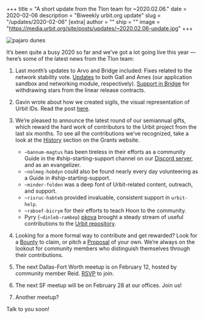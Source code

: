 +++
title = "A short update from the Tlon team for ~2020.02.06."
date = 2020-02-06
description = "Biweekly urbit.org update"
slug = "/updates/2020-02-06"
[extra]
author = ""
ship = ""
image = "https://media.urbit.org/site/posts/updates/~2020.02.06-update.jpg"
+++

![pajaro dunes](https://media.urbit.org/site/posts/updates/~2020.02.06-update.jpg)

It’s been quite a busy 2020 so far and we’ve got a lot going live this year — here’s some of the latest news from the Tlon team:

1. Last month’s updates to Arvo and Bridge included:
Fixes related to the network stability vote.
[Updates](https://github.com/urbit/urbit/pull/1996) to both Gall and Ames (our application sandbox and networking module, respectively).
[Support in Bridge](https://github.com/urbit/bridge/pull/335) for withdrawing stars from the linear release contracts.
 
2. Gavin wrote about how we created sigils, the visual representation of Urbit IDs. Read the post [here](https://urbit.org/blog/creating-sigils/). 

3. We’re pleased to announce the latest round of our semiannual gifts, which reward the hard work of contributors to the Urbit project from the last six months. To see all the contributions we’ve recognized, take a look at the [History](https://grants.urbit.org/history) section on the Grants website.

    - `~bannum-magtus` has been tireless in their efforts as a community Guide in the #ship-starting-support channel on our [Discord server](https://discord.gg/C9ENTt3), and as an evangelizer.
    - `~nolmeg-hobdyn` could also be found nearly every day volunteering as a Guide in #ship-starting-support.
    - `~minder-folden` was a deep font of Urbit-related content, outreach, and support.
    - `~risruc-habteb` provided invaluable, consistent support in `urbit-help`.
    - `~rabsef-bicrym` for their efforts to teach Hoon to the community.
    - Pyry (`~dinleb-rambep`) [pkova](https://github.com/pkova) brought a steady stream of useful contributions to the [Urbit repository](https://github.com/urbit/urbit/pulls?utf8=%E2%9C%93&q=author%3Apkova). 

4. Looking for a more formal way to contribute and get rewarded? Look for a [Bounty](https://grants.urbit.org/bounties) to claim, or pitch a [Proposal](https://grants.urbit.org/proposals) of your own. We’re always on the lookout for community members who distinguish themselves through their contributions. 

5. The next Dallas-Fort Worth meetup is on February 12, hosted by community member Reid. [RSVP](https://www.meetup.com/Urbit-DFW/events/268194997/?rv=ea1_v2&_xtd=gatlbWFpbF9jbGlja9oAJGUwMGVjNGVmLTM3YTMtNDI1Yy05MDY1LTMyZGNiZjIxNDc2MA) to join.
 
6. The next SF meetup will be on February 28 at our offices. Join us!
 
7. Another meetup?
 
Talk to you soon!
